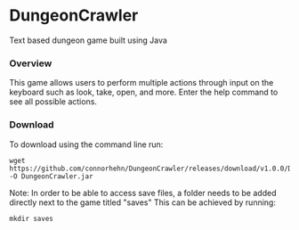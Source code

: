 # DungeonCrawler
Text based dungeon game built using Java

### Overview
This game allows users to perform multiple actions through input on the keyboard such as look, take, open, and more.
Enter the help command to see all possible actions.

### Download
To download using the command line run:
```shell
wget https://github.com/connorhehn/DungeonCrawler/releases/download/v1.0.0/DungeonCrawler.jar -O DungeonCrawler.jar
```

Note: In order to be able to access save files, a folder needs to be added directly next to the game titled "saves"
This can be achieved by running:
```shell
mkdir saves
```
